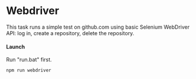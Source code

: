 # Webdriver

This task runs a simple test on github.com using basic Selenium WebDriver API: log in, create a repository, delete the repository.

#### Launch
Run "run.bat" first.
```
npm run webdriver
```
